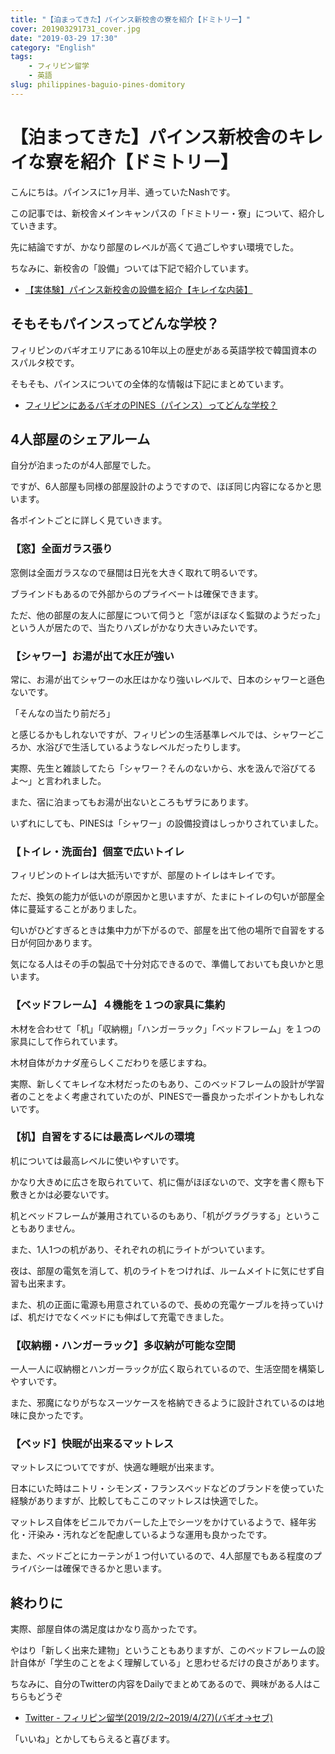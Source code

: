 ```yaml
---
title: "【泊まってきた】パインス新校舎の寮を紹介【ドミトリー】"
cover: 201903291731_cover.jpg
date: "2019-03-29 17:30"
category: "English"
tags:
    - フィリピン留学
    - 英語
slug: philippines-baguio-pines-domitory
---
```


# 【泊まってきた】パインス新校舎のキレイな寮を紹介【ドミトリー】

こんにちは。パインスに1ヶ月半、通っていたNashです。

この記事では、新校舎メインキャンパスの「ドミトリー・寮」について、紹介していきます。

先に結論ですが、かなり部屋のレベルが高くて過ごしやすい環境でした。

ちなみに、新校舎の「設備」ついては下記で紹介しています。

- [【実体験】パインス新校舎の設備を紹介【キレイな内装】](./philippines-baguio-pines-facility)

##  そもそもパインスってどんな学校？

フィリピンのバギオエリアにある10年以上の歴史がある英語学校で韓国資本のスパルタ校です。

そもそも、パインスについての全体的な情報は下記にまとめています。

- [フィリピンにあるバギオのPINES（パインス）ってどんな学校？](./philippines-baguio-pines-summary)

## 4人部屋のシェアルーム

自分が泊まったのが4人部屋でした。

ですが、6人部屋も同様の部屋設計のようですので、ほぼ同じ内容になるかと思います。

各ポイントごとに詳しく見ていきます。

### 【窓】全面ガラス張り

窓側は全面ガラスなので昼間は日光を大きく取れて明るいです。

ブラインドもあるので外部からのプライベートは確保できます。

ただ、他の部屋の友人に部屋について伺うと「窓がほぼなく監獄のようだった」という人が居たので、当たりハズレがかなり大きいみたいです。

### 【シャワー】お湯が出て水圧が強い

常に、お湯が出てシャワーの水圧はかなり強いレベルで、日本のシャワーと遜色ないです。

「そんなの当たり前だろ」

と感じるかもしれないですが、フィリピンの生活基準レベルでは、シャワーどころか、水浴びで生活しているようなレベルだったりします。

実際、先生と雑談してたら「シャワー？そんのないから、水を汲んで浴びてるよ〜」と言われました。

また、宿に泊まってもお湯が出ないところもザラにあります。

いずれにしても、PINESは「シャワー」の設備投資はしっかりされていました。

### 【トイレ・洗面台】個室で広いトイレ

フィリピンのトイレは大抵汚いですが、部屋のトイレはキレイです。

ただ、換気の能力が低いのが原因かと思いますが、たまにトイレの匂いが部屋全体に蔓延することがありました。

匂いがひどすぎるときは集中力が下がるので、部屋を出て他の場所で自習をする日が何回かあります。

気になる人はその手の製品で十分対応できるので、準備しておいても良いかと思います。


### 【ベッドフレーム】４機能を１つの家具に集約

木材を合わせて「机」「収納棚」「ハンガーラック」「ベッドフレーム」を１つの家具にして作られています。

木材自体がカナダ産らしくこだわりを感じますね。

実際、新しくてキレイな木材だったのもあり、このベッドフレームの設計が学習者のことをよく考慮されていたのが、PINESで一番良かったポイントかもしれないです。

### 【机】自習をするには最高レベルの環境

机については最高レベルに使いやすいです。

かなり大きめに広さを取られていて、机に傷がほぼないので、文字を書く際も下敷きとかは必要ないです。

机とベッドフレームが兼用されているのもあり、「机がグラグラする」ということもありません。

また、1人1つの机があり、それぞれの机にライトがついています。

夜は、部屋の電気を消して、机のライトをつければ、ルームメイトに気にせず自習も出来ます。

また、机の正面に電源も用意されているので、長めの充電ケーブルを持っていけば、机だけでなくベッドにも伸ばして充電できました。

### 【収納棚・ハンガーラック】多収納が可能な空間

一人一人に収納棚とハンガーラックが広く取られているので、生活空間を構築しやすいです。

また、邪魔になりがちなスーツケースを格納できるように設計されているのは地味に良かったです。

### 【ベッド】快眠が出来るマットレス

マットレスについてですが、快適な睡眠が出来ます。

日本にいた時はニトリ・シモンズ・フランスベッドなどのブランドを使っていた経験がありますが、比較してもここのマットレスは快適でした。

マットレス自体をビニルでカバーした上でシーツをかけているようで、経年劣化・汗染み・汚れなどを配慮しているような運用も良かったです。

また、ベッドごとにカーテンが１つ付いているので、4人部屋でもある程度のプライバシーは確保できるかと思います。

## 終わりに

実際、部屋自体の満足度はかなり高かったです。

やはり「新しく出来た建物」ということもありますが、このベッドフレームの設計自体が「学生のことをよく理解している」と思わせるだけの良さがあります。

ちなみに、自分のTwitterの内容をDailyでまとめてあるので、興味がある人はこちらもどうぞ

- [Twitter - フィリピン留学(2019/2/2~2019/4/27)(バギオ→セブ)](https://twitter.com/i/moments/1108015112575541249)

「いいね」とかしてもらえると喜びます。
